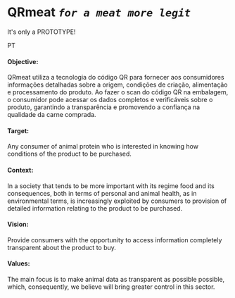 # QRmeat *`for a meat more legit`*

It's only a PROTOTYPE! 

PT

#### Objective:

QRmeat utiliza a tecnologia do código QR para fornecer aos consumidores
informações detalhadas sobre a origem, condições de criação, alimentação e
processamento do produto. Ao fazer o scan do código QR na embalagem, o
consumidor pode acessar os dados completos e verificáveis sobre o produto,
garantindo a transparência e promovendo a confiança na qualidade da carne
comprada.

#### Target:

Any consumer of animal protein who is interested in knowing how conditions of the product to be purchased.

#### Context:
  
In a society that tends to be more important with its regime food and its consequences, both in terms of personal and animal health, as in environmental terms, is increasingly exploited by consumers to provision of detailed information relating to the product to be purchased.

#### Vision:

Provide consumers with the opportunity to access information completely transparent about the product to buy.

#### Values:
  
The main focus is to make animal data as transparent as possible possible, which, consequently, we believe will bring greater control in this sector.
